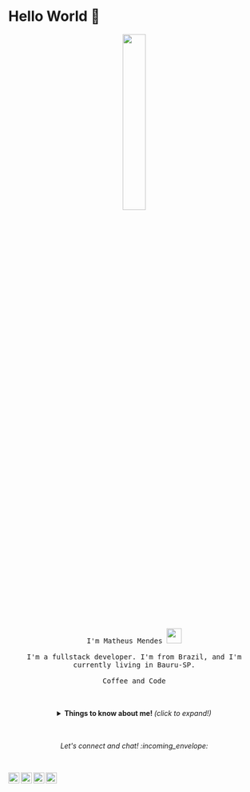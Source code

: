 # Hello World 🖤

<p align="center">
  <img src="https://github.com/rajput2107/rajput2107/blob/master/Assets/Developer.gif" width="30%">
  <br>
  <br>
  <samp>
      I'm Matheus Mendes <img src="https://raw.githubusercontent.com/iampavangandhi/iampavangandhi/master/gifs/Hi.gif" width="30px">
    <br>
    <br>
      I'm a fullstack developer. I'm from Brazil, and I'm currently living in Bauru-SP.
    <br>
    <br>
      Coffee and Code
    </samp>
</p>

<br>
<br>

<div align="center">
  <details>
    <summary> <b> Things to know about me! </b> <i>(click to expand!)</i> </summary>

  ![Matheus Mendes github stats](https://github-readme-stats.vercel.app/api?username=matheusmendesp&show_icons=true&theme=dark)



  ### Recently I'm coding in...
  <a href="https://codestats.net/users/matheusmendesp">
    <img align="middle" src="https://github-readme-stats.vercel.app/api/top-langs/?username=matheusmendesp&layout=compact&theme=dark" alt="Most Used Languages" />
  </a>

  ### My latest projects

  <a href="https://github.com/matheusmendesp/dynamic-code/">
    <img align="middle" src="https://github-readme-stats.vercel.app/api/pin/?username=matheusmendesp&repo=dynamic-code" alt="dynamic-code" />
  </a>
  <a href="https://github.com/matheusmendesp/convertmymoney">
    <img align="middle" src="https://github-readme-stats.vercel.app/api/pin/?username=matheusmendesp&repo=convertmymoney" alt="convertmymoney" />
  </a>

  </details>
</div>

<br>
<br>

<p align="center"> 
  <i> Let's connect and chat! :incoming_envelope: </i>
</p>

<br>

<p align="center">
   <a href="https://linkedin.com/in/ashwanisng"><img align="left" alt="Ashwani's Linkdein" width="22px" src="https://cdn.jsdelivr.net/npm/simple-icons@v3/icons/linkedin.svg" /></a>&nbsp; &nbsp;
  <a href="https://github.com/matheusmendesp"><img align="left" alt="Ashwani's Github" width="22px" src="https://cdn.jsdelivr.net/npm/simple-icons@v3/icons/github.svg" /></a> &nbsp; &nbsp;
  <a href="https://www.instagram.com/matheusmendespp/"><img align="left" alt="Ashwani's Instagram" width="22px" src="https://cdn.jsdelivr.net/npm/simple-icons@v3/icons/instagram.svg" /></a> &nbsp; &nbsp;
  <a href="https://www.facebook.com/matheus.mendespedro"><img align="left" alt="Ashwani's Facebook" width="22px" src="https://cdn.jsdelivr.net/npm/simple-icons@v3/icons/facebook.svg" /></a> &nbsp; &nbsp;
</p>
